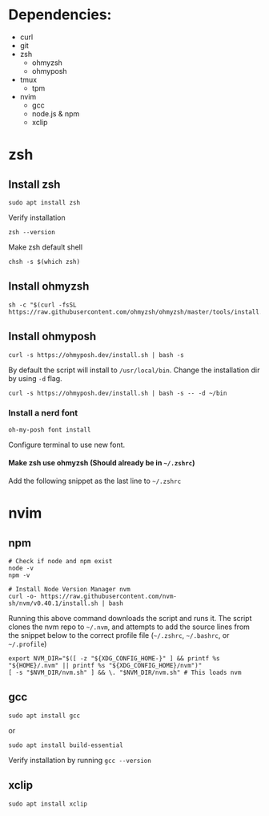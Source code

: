 # Dependencies:
- curl
- git
- zsh
  - ohmyzsh
  - ohmyposh
- tmux
  - tpm
- nvim
  - gcc
  - node.js & npm
  - xclip

# zsh

## Install zsh
 
```
sudo apt install zsh
```

Verify installation
```
zsh --version
```

Make zsh default shell
```
chsh -s $(which zsh)
```

## Install ohmyzsh

```
sh -c "$(curl -fsSL https://raw.githubusercontent.com/ohmyzsh/ohmyzsh/master/tools/install.sh)"
```

## Install ohmyposh

```
curl -s https://ohmyposh.dev/install.sh | bash -s
```

By default the script will install to `/usr/local/bin`. Change the installation dir by using `-d` flag.

```
curl -s https://ohmyposh.dev/install.sh | bash -s -- -d ~/bin
```


### Install a nerd font

```
oh-my-posh font install
```

Configure terminal to use new font.

#### Make zsh use ohmyzsh (Should already be in `~/.zshrc`)
Add the following snippet as the last line to `~/.zshrc`

# nvim

## npm
```
# Check if node and npm exist
node -v
npm -v
```

```
# Install Node Version Manager nvm 
curl -o- https://raw.githubusercontent.com/nvm-sh/nvm/v0.40.1/install.sh | bash
```

Running this above command downloads the script and runs it. The script clones the nvm repo to `~/.nvm`, and attempts to add the source lines from the snippet below to the correct profile file (`~/.zshrc`, `~/.bashrc`, or `~/.profile`)

```
export NVM_DIR="$([ -z "${XDG_CONFIG_HOME-}" ] && printf %s "${HOME}/.nvm" || printf %s "${XDG_CONFIG_HOME}/nvm")"
[ -s "$NVM_DIR/nvm.sh" ] && \. "$NVM_DIR/nvm.sh" # This loads nvm
```

## gcc

```
sudo apt install gcc
```
or 
```
sudo apt install build-essential
```

Verify installation by running `gcc --version`

## xclip

```
sudo apt install xclip
```

